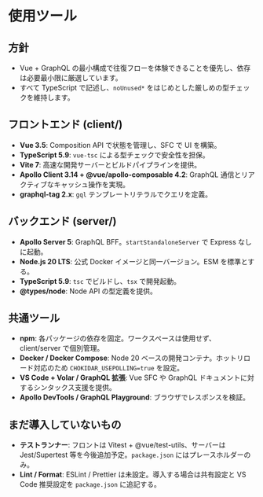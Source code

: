 ﻿# 使用ツール

## 方針
- Vue + GraphQL の最小構成で往復フローを体験できることを優先し、依存は必要最小限に厳選しています。
- すべて TypeScript で記述し、`noUnused*` をはじめとした厳しめの型チェックを維持します。

## フロントエンド (client/)
- **Vue 3.5**: Composition API で状態を管理し、SFC で UI を構築。
- **TypeScript 5.9**: `vue-tsc` による型チェックで安全性を担保。
- **Vite 7**: 高速な開発サーバーとビルドパイプラインを提供。
- **Apollo Client 3.14 + @vue/apollo-composable 4.2**: GraphQL 通信とリアクティブなキャッシュ操作を実現。
- **graphql-tag 2.x**: `gql` テンプレートリテラルでクエリを定義。

## バックエンド (server/)
- **Apollo Server 5**: GraphQL BFF。`startStandaloneServer` で Express なしに起動。
- **Node.js 20 LTS**: 公式 Docker イメージと同一バージョン。ESM を標準とする。
- **TypeScript 5.9**: `tsc` でビルドし、`tsx` で開発起動。
- **@types/node**: Node API の型定義を提供。

## 共通ツール
- **npm**: 各パッケージの依存を固定。ワークスペースは使用せず、client/server で個別管理。
- **Docker / Docker Compose**: Node 20 ベースの開発コンテナ。ホットリロード対応のため `CHOKIDAR_USEPOLLING=true` を設定。
- **VS Code + Volar / GraphQL 拡張**: Vue SFC や GraphQL ドキュメントに対するシンタックス支援を提供。
- **Apollo DevTools / GraphQL Playground**: ブラウザでレスポンスを検証。

## まだ導入していないもの
- **テストランナー**: フロントは Vitest + @vue/test-utils、サーバーは Jest/Supertest 等を今後追加予定。`package.json` にはプレースホルダーのみ。
- **Lint / Format**: ESLint / Prettier は未設定。導入する場合は共有設定と VS Code 推奨設定を `package.json` に追記する。
